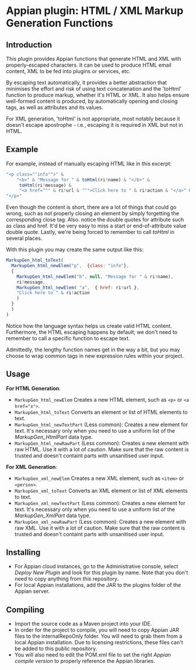 # Appian plugin: HTML / XML Markup Generation Functions

## Introduction
This plugin provides Appian functions that generate HTML and XML with properly-escaped characters. It can be used to produce HTML email content, XML to be fed into plugins or services, etc.

By escaping text automatically, it provides a better abstraction that minimises the effort and risk of using text concatenation and the 'toHtml' function to produce markup, whether it's HTML or XML. It also helps ensure well-formed content is produced, by automatically opening and closing tags, as well as attributes and its values.

For XML generation, 'toHtml' is not appropriate, most notably because it doesn't escape apostrophe - i.e., escaping it is required in XML but not in HTML.

## Example
For example, instead of manually escaping HTML like in this excerpt:
```javascript
"<p class=""info"">" & 
    "<b>" & "Message for " & toHtml(ri!name) & "</b>" &
     toHtml(ri!message) &
     "<a href=""" & ri!url & """>Click here to " & ri!action & "</a>" &
"</p>"
```
Even though the content is short, there are a lot of things that could go wrong, such as not properly closing an element by simply forgetting the corresponding close tag. Also. notice the double quotes for attribute such as class and href. It'd be very easy to miss a start or end-of-attribute value double quote. Lastly, we're being forced to remember to call _toHtml_ in several places.

With this plugin you may create the same output like this:
```javascript
MarkupGen_html_toText(
  MarkupGen_html_newElem("p",  {class: "info"}, 
  {
    MarkupGen_html_newElem("b", null, "Message for " & ri!name),
    ri!message,
    MarkupGen_html_newElem( "a",  { href: ri!url },
    "Click here to " & ri!action
    )    
  }
  )
)
```

Notice how the language syntax helps us create valid HTML content. Furthermore, the HTML escaping happens by default; we don't need to remember to call a specific function to escape text.

Admittedly, the lengthy function names get in the way a bit, but you may choose to wrap common tags in new expression rules within your project.

## Usage
**For HTML Generation**:
- `MarkupGen_html_newElem` Creates a new HTML element, such as `<p>` or `<a href="x">`.
- `MarkupGen_html_toText` Converts an element or list of HTML elements to text.
- `MarkupGen_html_newTextPart` (Less common): Creates a new element for text. It's necessary only when you need to use a uniform list of the _MarkupGen_HtmlPart_ data type.
- `MarkupGen_html_newRawPart` (Less common): Creates a new element with raw HTML. Use it with a lot of caution. Make sure that the raw content is trusted and doesn't containt parts with unsanitised user input.

**For XML Generation**:
- `MarkupGen_xml_newElem` Creates a new XML element, such as `<item>` or `<person>`.
- `MarkupGen_xml_toText` Converts an XML element or list of XML elements to text.
- `MarkupGen_xml_newTextPart` (Less common): Creates a new element for text. It's necessary only when you need to use a uniform list of the _MarkupGen_XmlPart_ data type.
- `MarkupGen_xml_newRawPart`  (Less common): Creates a new element with raw XML. Use it with a lot of caution. Make sure that the raw content is trusted and doesn't containt parts with unsanitised user input.

## Installing

- For Appian cloud instances, go to the Administrative console, select _Deploy New Plugin_ and look for this plugin by name. Note that you don't need to copy anything from this repository.
- For local Appian installations, add the JAR to the plugins folder of the Appian server.

## Compiling

- Import the source code as a Maven project into your IDE. 
- In order for the project to compile, you will need to copy Appian JAR files to the internalRepoOnly folder. You will need to grab them from a local Appian installation. Due to licensing restrictions, these files can't be added to this public repository.
- You will also need to edit the POM.xml file to set the right _Appian compile version_ to properly reference the Appian libraries.
